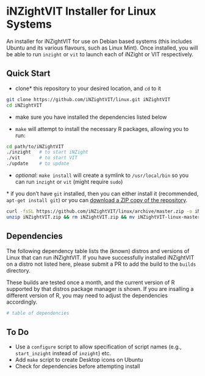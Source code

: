 
# iNZightVIT Installer for Linux Systems

An installer for iNZightVIT for use on Debian based systems (this
includes Ubuntu and its various flavours, such as Linux Mint). Once
installed, you will be able to run `inzight` or `vit` to launch each of
iNZight or VIT respectively.

## Quick Start

  - clone\* this repository to your desired location, and `cd` to it

<!-- end list -->

``` bash
git clone https://github.com/iNZightVIT/linux.git iNZightVIT
cd iNZightVIT
```

  - make sure you have installed the dependencies listed below

  - `make` will attempt to install the necessary R packages, allowing
    you to run:

<!-- end list -->

``` bash
cd path/to/iNZightVIT
./inzight   # to start iNZight
./vit       # to start VIT
./update    # to update
```

  - *optional*: `make install` will create a symlink to `/usr/local/bin`
    so you can run `inzight` or `vit` (might require `sudo`)

\* if you don’t have `git` installed, then you can either install it
(recommended, `apt-get install git`) or you can [download a ZIP copy of
the repository](https://github.com/iNZightVIT/linux/archive/master.zip).

``` bash
curl -fsSL https://github.com/iNZightVIT/linux/archive/master.zip -o iNZightVIT.zip
unzip iNZightVIT.zip && rm iNZightVIT.zip && mv iNZightVIT-linux-master iNZightVIT
```

## Dependencies

The following dependency table lists the (known) distros and versions of
Linux that can run iNZightVIT. If you have successfully installed
iNZightVIT on a distro not listed here, please submit a PR to add the
build to the `builds` directory.

These builds are tested once a month, and the current version of R
supported by that distros package manager is shown. If you are insalling
a different version of R, you may need to adjust the dependencies
accordingly.

``` r
# table of dependencies
```

## To Do

  - Use a `configure` script to allow specification of script names
    (e.g., `start_inzight` instead of `inzight`) etc.
  - Add `make` script to create Desktop icons on Ubuntu
  - Check for dependencies before attempting install
